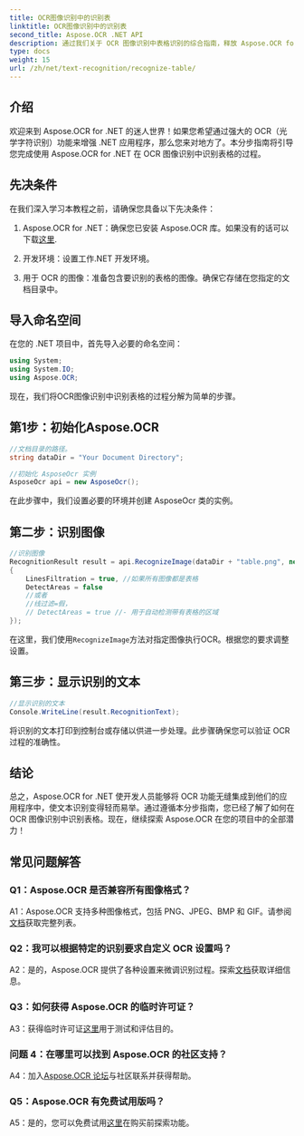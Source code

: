 ```yaml
---
title: OCR图像识别中的识别表
linktitle: OCR图像识别中的识别表
second_title: Aspose.OCR .NET API
description: 通过我们关于 OCR 图像识别中表格识别的综合指南，释放 Aspose.OCR for .NET 的潜力。
type: docs
weight: 15
url: /zh/net/text-recognition/recognize-table/
---
```

## 介绍

欢迎来到 Aspose.OCR for .NET 的迷人世界！如果您希望通过强大的 OCR（光学字符识别）功能来增强 .NET 应用程序，那么您来对地方了。本分步指南将引导您完成使用 Aspose.OCR for .NET 在 OCR 图像识别中识别表格的过程。

## 先决条件

在我们深入学习本教程之前，请确保您具备以下先决条件：

1.  Aspose.OCR for .NET：确保您已安装 Aspose.OCR 库。如果没有的话可以下载[这里](https://releases.aspose.com/ocr/net/).

2. 开发环境：设置工作.NET 开发环境。

3. 用于 OCR 的图像：准备包含要识别的表格的图像。确保它存储在您指定的文档目录中。

## 导入命名空间

在您的 .NET 项目中，首先导入必要的命名空间：

```csharp
using System;
using System.IO;
using Aspose.OCR;
```

现在，我们将OCR图像识别中识别表格的过程分解为简单的步骤。

## 第1步：初始化Aspose.OCR

```csharp
//文档目录的路径。
string dataDir = "Your Document Directory";

//初始化 AsposeOcr 实例
AsposeOcr api = new AsposeOcr();
```

在此步骤中，我们设置必要的环境并创建 AsposeOcr 类的实例。

## 第二步：识别图像

```csharp
//识别图像
RecognitionResult result = api.RecognizeImage(dataDir + "table.png", new RecognitionSettings
{
    LinesFiltration = true, //如果所有图像都是表格
    DetectAreas = false
    //或者
    //线过滤=假，
    // DetectAreas = true //- 用于自动检测带有表格的区域
});
```

在这里，我们使用`RecognizeImage`方法对指定图像执行OCR。根据您的要求调整设置。

## 第三步：显示识别的文本

```csharp
//显示识别的文本
Console.WriteLine(result.RecognitionText);
```

将识别的文本打印到控制台或存储以供进一步处理。此步骤确保您可以验证 OCR 过程的准确性。

## 结论

总之，Aspose.OCR for .NET 使开发人员能够将 OCR 功能无缝集成到他们的应用程序中，使文本识别变得轻而易举。通过遵循本分步指南，您已经了解了如何在 OCR 图像识别中识别表格。现在，继续探索 Aspose.OCR 在您的项目中的全部潜力！

## 常见问题解答

### Q1：Aspose.OCR 是否兼容所有图像格式？

 A1：Aspose.OCR 支持多种图像格式，包括 PNG、JPEG、BMP 和 GIF。请参阅[文档](https://reference.aspose.com/ocr/net/)获取完整列表。

### Q2：我可以根据特定的识别要求自定义 OCR 设置吗？

 A2：是的，Aspose.OCR 提供了各种设置来微调识别过程。探索[文档](https://reference.aspose.com/ocr/net/)获取详细信息。

### Q3：如何获得 Aspose.OCR 的临时许可证？

A3：获得临时许可证[这里](https://purchase.aspose.com/temporary-license/)用于测试和评估目的。

### 问题 4：在哪里可以找到 Aspose.OCR 的社区支持？

 A4：加入[Aspose.OCR 论坛](https://forum.aspose.com/c/ocr/16)与社区联系并获得帮助。

### Q5：Aspose.OCR 有免费试用版吗？

 A5：是的，您可以免费试用[这里](https://releases.aspose.com/)在购买前探索功能。